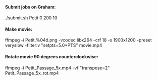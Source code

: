 #### Submit jobs on Graham:

./submit.sh Petit 0 200 10


#### Make movie:

ffmpeg -i Petit.%04d.png -vcodec libx264 -crf 18 -s 1900x1200  -preset veryslow -filter:v "setpts=5.0*PTS"  movie.mp4

#### Rotate movie 90 degrees counterclockwise:

ffmpeg -i Petit_Passage_5x.mp4 -vf "transpose=2" Petit_Passage_5x_rot.mp4
